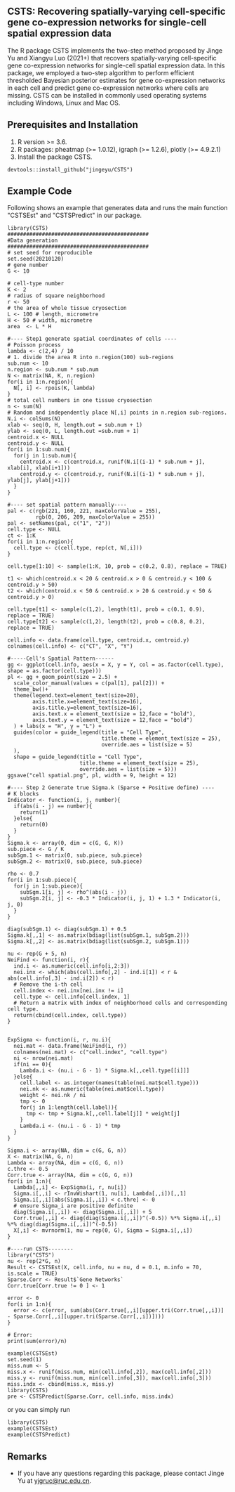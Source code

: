 ## CSTS: Recovering spatially-varying cell-specific gene co-expression networks for single-cell spatial expression data

The R package CSTS implements the two-step method proposed by Jinge Yu and Xiangyu Luo (2021+) that recovers spatially-varying cell-specific gene co-expression networks for single-cell spatial expression data. In this package, we employed a two-step algorithm to perform efficient thresholded Bayesian posterior estimates for gene co-expression networks in each cell and predict gene co-expression networks where cells are missing. CSTS can be installed in commonly used operating systems including Windows, Linux and Mac OS. 


## Prerequisites and Installation

1. R version >= 3.6.
2. R packages: pheatmap (>= 1.0.12), igraph (>= 1.2.6), plotly (>= 4.9.2.1)
3. Install the package CSTS.

```
devtools::install_github("jingeyu/CSTS")
```


## Example Code
Following shows an example that generates data and runs the main function "CSTSEst" and "CSTSPredict" in our package. 

``` {r, eval=FALSE}
library(CSTS)
#############################################
#Data generation
#############################################
# set seed for reproducible
set.seed(20210120)
# gene number
G <- 10

# cell-type number
K <- 2
# radius of square neighborhood
r <- 50
# the area of whole tissue cryosection
L <- 100 # length, micrometre
H <- 50 # width, micrometre
area  <- L * H

#---- Step1 generate spatial coordinates of cells ----
# Poisson process
lambda <- c(2,4) / 10
# 1. divide the area R into n.region(100) sub-regions
sub.num <- 10
n.region <- sub.num * sub.num
N <- matrix(NA, K, n.region)
for(i in 1:n.region){
  N[, i] <- rpois(K, lambda)
}
# total cell numbers in one tissue cryosection 
n <- sum(N)
# Random and independently place N[,i] points in n.region sub-regions.
N.i <- colSums(N)
xlab <- seq(0, H, length.out = sub.num + 1)
ylab <- seq(0, L, length.out =sub.num + 1)
centroid.x <- NULL
centroid.y <- NULL
for(i in 1:sub.num){
  for(j in 1:sub.num){
    centroid.x <- c(centroid.x, runif(N.i[(i-1) * sub.num + j], xlab[i], xlab[i+1]))
    centroid.y <- c(centroid.y, runif(N.i[(i-1) * sub.num + j], ylab[j], ylab[j+1]))
  }
}

#---- set spatial pattern manually----
pal <- c(rgb(221, 160, 221, maxColorValue = 255), 
         rgb(0, 206, 209, maxColorValue = 255))
pal <- setNames(pal, c("1", "2"))
cell.type <- NULL
ct <- 1:K
for(i in 1:n.region){
  cell.type <- c(cell.type, rep(ct, N[,i]))
}

cell.type[1:10] <- sample(1:K, 10, prob = c(0.2, 0.8), replace = TRUE)

t1 <- which(centroid.x < 20 & centroid.x > 0 & centroid.y < 100 & centroid.y > 50)
t2 <- which(centroid.x < 50 & centroid.x > 20 & centroid.y < 50 & centroid.y > 0)

cell.type[t1] <- sample(c(1,2), length(t1), prob = c(0.1, 0.9), replace = TRUE)
cell.type[t2] <- sample(c(1,2), length(t2), prob = c(0.8, 0.2), replace = TRUE)

cell.info <- data.frame(cell.type, centroid.x, centroid.y)
colnames(cell.info) <- c("CT", "X", "Y")

#-----Cell's Spatial Pattern------
gg <- ggplot(cell.info, aes(x = X, y = Y, col = as.factor(cell.type), shape = as.factor(cell.type)))
pl <- gg + geom_point(size = 2.5) +
  scale_color_manual(values = c(pal[1], pal[2])) +
  theme_bw()+
  theme(legend.text=element_text(size=20),
        axis.title.x=element_text(size=16),
        axis.title.y=element_text(size=16),
        axis.text.x = element_text(size = 12,face = "bold"),
        axis.text.y = element_text(size = 12,face = "bold")
  ) + labs(x = "H", y = "L") +
  guides(color = guide_legend(title = "Cell Type",
                              title.theme = element_text(size = 25),
                              override.aes = list(size = 5)
  ),
  shape = guide_legend(title = "Cell Type",
                       title.theme = element_text(size = 25),
                       override.aes = list(size = 5)))
ggsave("cell spatial.png", pl, width = 9, height = 12)

#---- Step 2 Generate true Sigma.k (Sparse + Positive define) ----
# K blocks
Indicator <- function(i, j, number){
  if(abs(i - j) == number){
    return(1)
  }else{
    return(0)
  }
}
Sigma.k <- array(0, dim = c(G, G, K))
sub.piece <- G / K
subSgm.1 <- matrix(0, sub.piece, sub.piece)
subSgm.2 <- matrix(0, sub.piece, sub.piece)

rho <- 0.7
for(i in 1:sub.piece){
  for(j in 1:sub.piece){
    subSgm.1[i, j] <- rho^(abs(i - j))
    subSgm.2[i, j] <- -0.3 * Indicator(i, j, 1) + 1.3 * Indicator(i, j, 0)
  }
}

diag(subSgm.1) <- diag(subSgm.1) + 0.5
Sigma.k[,,1] <- as.matrix(bdiag(list(subSgm.1, subSgm.2)))
Sigma.k[,,2] <- as.matrix(bdiag(list(subSgm.2, subSgm.1)))

nu <- rep(G + 5, n)
NeiFind <- function(i, r){
  ind.i <- as.numeric(cell.info[i,2:3])
  nei.inx <- which(abs(cell.info[,2] - ind.i[1]) < r & abs(cell.info[,3] - ind.i[2]) < r)
  # Remove the i-th cell
  cell.index <- nei.inx[nei.inx != i]
  cell.type <- cell.info[cell.index, 1]
  # Return a matrix with index of neighborhood cells and corresponding cell type.
  return(cbind(cell.index, cell.type))
}


ExpSigma <- function(i, r, nu.i){
  nei.mat <- data.frame(NeiFind(i, r))
  colnames(nei.mat) <- c("cell.index", "cell.type")
  ni <- nrow(nei.mat)
  if(ni == 0){ 
    Lambda.i <- (nu.i - G - 1) * Sigma.k[,,cell.type[[i]]]
  }else{
    cell.label <- as.integer(names(table(nei.mat$cell.type)))
    nei.nk <- as.numeric(table(nei.mat$cell.type))
    weight <- nei.nk / ni
    tmp <- 0
    for(j in 1:length(cell.label)){
      tmp <- tmp + Sigma.k[,,cell.label[j]] * weight[j]
    }
    Lambda.i <- (nu.i - G - 1) * tmp 
  }
}

Sigma.i <- array(NA, dim = c(G, G, n))
X <- matrix(NA, G, n)
Lambda <- array(NA, dim = c(G, G, n))
c.thre <- 0.5
Corr.true <- array(NA, dim = c(G, G, n))
for(i in 1:n){
  Lambda[,,i] <- ExpSigma(i, r, nu[i])
  Sigma.i[,,i] <- rInvWishart(1, nu[i], Lambda[,,i])[,,1]
  Sigma.i[,,i][abs(Sigma.i[,,i]) < c.thre] <- 0
  # ensure Sigma_i are positive definite
  diag(Sigma.i[,,i]) <- diag(Sigma.i[,,i]) + 5
  Corr.true[,,i] <- diag(diag(Sigma.i[,,i])^(-0.5)) %*% Sigma.i[,,i] %*% diag(diag(Sigma.i[,,i])^(-0.5))
  X[,i] <- mvrnorm(1, mu = rep(0, G), Sigma = Sigma.i[,,i])
}

#----run CSTS--------
library("CSTS")
nu <- rep(2*G, n)
Result <- CSTSEst(X, cell.info, nu = nu, d = 0.1, m.info = 70, is.scale = TRUE)
Sparse.Corr <- Result$`Gene Networks`
Corr.true[Corr.true != 0 ] <- 1

error <- 0
for(i in 1:n){
  error <- c(error, sum(abs(Corr.true[,,i][upper.tri(Corr.true[,,i])] - Sparse.Corr[,,i][upper.tri(Sparse.Corr[,,i])])))
}

# Error:
print(sum(error)/n)

```

``` {r, eval=FALSE}
example(CSTSEst)
set.seed(1)
miss.num <- 5
miss.x <- runif(miss.num, min(cell.info[,2]), max(cell.info[,2]))
miss.y <- runif(miss.num, min(cell.info[,3]), max(cell.info[,3]))
miss.indx <- cbind(miss.x, miss.y)
library(CSTS)
pre <- CSTSPredict(Sparse.Corr, cell.info, miss.indx)
```
or you can simply run
``` {r, eval=FALSE}
library(CSTS)
example(CSTSEst)
example(CSTSPredict)
```

## Remarks
* If you have any questions regarding this package, please contact Jinge Yu at yjgruc@ruc.edu.cn.
